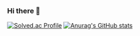 ### Hi there 👋

[![Solved.ac Profile](http://mazassumnida.wtf/api/v2/generate_badge?boj=euroversedev)](https://solved.ac/euroversedev/)
[![Anurag's GitHub stats](https://github-readme-stats.vercel.app/api?username=euroversedev)](https://github.com/euroversedev/github-readme-stats)




<!--
**euroversedev/euroversedev** is a ✨ _special_ ✨ repository because its `README.md` (this file) appears on your GitHub profile.

Here are some ideas to get you started:

- 🔭 I’m currently working on ...
- 🌱 I’m currently learning ...
- 👯 I’m looking to collaborate on ...
- 🤔 I’m looking for help with ...
- 💬 Ask me about ...
- 📫 How to reach me: ...
- 😄 Pronouns: ...
- ⚡ Fun fact: ...
-->
